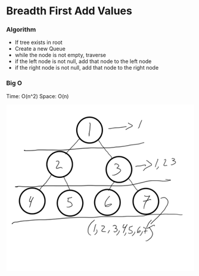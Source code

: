 # Breadth First Add Values

### Algorithm

- If tree exists in root
- Create a new Queue
- while the node is not empty, traverse
- if the left node is not null, add that node to the left node
- if the right node is not null, add that node to the right node

### Big O

Time: O(n^2)
Space: O(n)


![Breadth First](./breadth-first-add.jpg)



